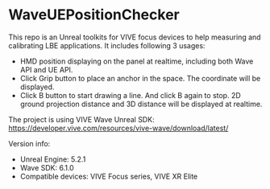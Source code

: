 # WaveUEPositionChecker

This repo is an Unreal toolkits for VIVE focus devices to help measuring and calibrating LBE applications. It includes following 3 usages:

* HMD position displaying on the panel at realtime, including both Wave API and UE API.
* Click Grip button to place an anchor in the space. The coordinate will be displayed.
* Click B button to start drawing a line. And click B again to stop. 2D ground projection distance and 3D distance will be displayed at realtime.

The project is using VIVE Wave Unreal SDK: https://developer.vive.com/resources/vive-wave/download/latest/

Version info:
* Unreal Engine: 5.2.1
* Wave SDK: 6.1.0
* Compatible devices: VIVE Focus series, VIVE XR Elite

